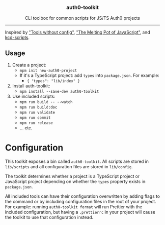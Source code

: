 <h3 align="center">auth0-toolkit</h3>
<p align="center">CLI toolbox for common scripts for JS/TS Auth0 projects</p>

---

Inspired by ["Tools without config"](https://blog.kentcdodds.com/automation-without-config-412ab5e47229), ["The Melting Pot of JavaScript"](https://youtu.be/G39lKaONAlA), and [kcd-scripts](https://github.com/kentcdodds/kcd-scripts).

## Usage

1. Create a project:
    * `npm init new-auth0-project`
    * If it's a TypeScript project: add `types` into `package.json`. For example:
        * `{ "types": "lib/index" }`
1. Install auth-toolkit:
    * `npm install --save-dev auth0-toolkit`
1. Use included scripts:
    * `npm run build -- --watch`
    * `npm run build:doc`
    * `npm run validate`
    * `npm run commit`
    * `npm run release`
    * ... etc.

# Configuration

This toolkit exposes a bin called `auth0-toolkit`. All scripts are stored in `lib/scripts` and all configuration files are stored in `lib/config`.

The toolkit determines whether a project is a TypeScript project or JavaScript project depending on whether the `types`
property exists in `package.json`.

All included tools can have their configuration overwritten by adding flags to the command or by including configuration files in the root of your project. For example: running `auth0-toolkit format` will run Prettier with the included configuration, but having a `.prettierrc` in your project will cause the toolkit to use that configuration instead.
